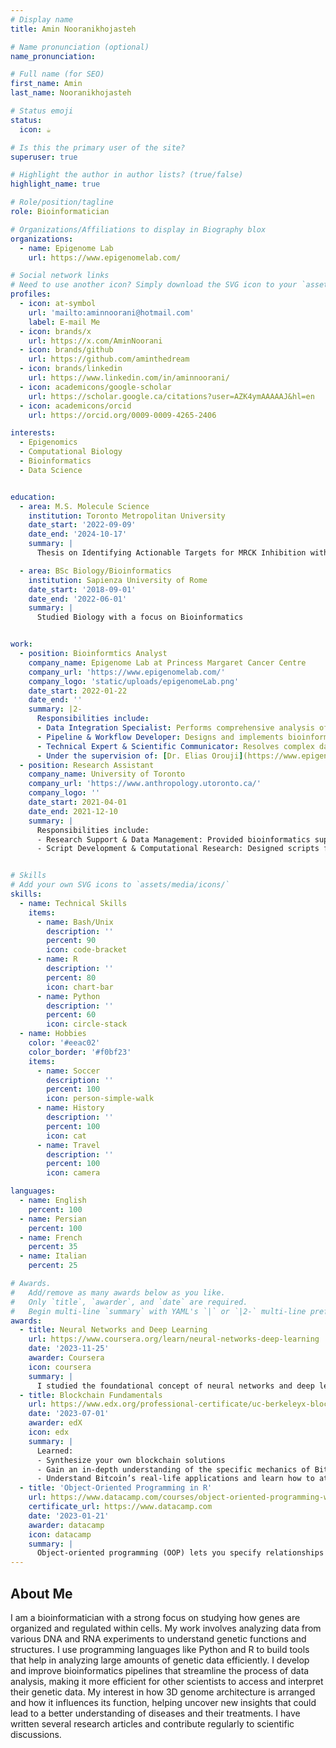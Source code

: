 ```yaml
---
# Display name
title: Amin Nooranikhojasteh

# Name pronunciation (optional)
name_pronunciation: 

# Full name (for SEO)
first_name: Amin
last_name: Nooranikhojasteh

# Status emoji
status:
  icon: ☕️

# Is this the primary user of the site?
superuser: true

# Highlight the author in author lists? (true/false)
highlight_name: true

# Role/position/tagline
role: Bioinformatician

# Organizations/Affiliations to display in Biography blox
organizations:
  - name: Epigenome Lab
    url: https://www.epigenomelab.com/

# Social network links
# Need to use another icon? Simply download the SVG icon to your `assets/media/icons/` folder.
profiles:
  - icon: at-symbol
    url: 'mailto:aminnoorani@hotmail.com'
    label: E-mail Me
  - icon: brands/x
    url: https://x.com/AminNoorani
  - icon: brands/github
    url: https://github.com/aminthedream
  - icon: brands/linkedin
    url: https://www.linkedin.com/in/aminnoorani/
  - icon: academicons/google-scholar
    url: https://scholar.google.ca/citations?user=AZK4ymAAAAAJ&hl=en
  - icon: academicons/orcid
    url: https://orcid.org/0009-0009-4265-2406

interests:
  - Epigenomics
  - Computational Biology
  - Bioinformatics
  - Data Science


education:
  - area: M.S. Molecule Science
    institution: Toronto Metropolitan University
    date_start: '2022-09-09'
    date_end: '2024-10-17'
    summary: |
      Thesis on Identifying Actionable Targets for MRCK Inhibition with BDP9066 for Ovarian Cancer. Supervised by [Dr. Michael Olson](https://www.olsonlab.ca/). 

  - area: BSc Biology/Bioinformatics
    institution: Sapienza University of Rome
    date_start: '2018-09-01'
    date_end: '2022-06-01'
    summary: |
      Studied Biology with a focus on Bioinformatics


work:
  - position: Bioinformtics Analyst
    company_name: Epigenome Lab at Princess Margaret Cancer Centre
    company_url: 'https://www.epigenomelab.com/'
    company_logo: 'static/uploads/epigenomeLab.png'
    date_start: 2022-01-22
    date_end: ''
    summary: |2-
      Responsibilities include:
      - Data Integration Specialist: Performs comprehensive analysis of NGS data at single-cell and bulk levels, integrating machine learning approaches with modalities such as methylation, multiome, and Hi-C.
      - Pipeline & Workflow Developer: Designs and implements bioinformatics workflows, transforming raw data into actionable insights and visualizations, leveraging high-performance computing and machine learning models.
      - Technical Expert & Scientific Communicator: Resolves complex data challenges, keeps current with the latest tools and techniques, and leads research publications, translating scientific findings into impactful contributions.
      - Under the supervision of: [Dr. Elias Orouji](https://www.epigenomelab.com/)
  - position: Research Assistant
    company_name: University of Toronto
    company_url: 'https://www.anthropology.utoronto.ca/'
    company_logo: ''
    date_start: 2021-04-01
    date_end: 2021-12-10
    summary: |
      Responsibilities include:
      - Research Support & Data Management: Provided bioinformatics support for anthropological research, including data collection, cleaning, and management from diverse sources, while contributing to multiple genomic projects.
      - Script Development & Computational Research: Designed scripts for large-scale genomic data mining, conducted research using HPC systems and cloud platforms, and regularly reported progress to supervisors.


# Skills
# Add your own SVG icons to `assets/media/icons/`
skills:
  - name: Technical Skills
    items:
      - name: Bash/Unix
        description: ''
        percent: 90
        icon: code-bracket
      - name: R
        description: ''
        percent: 80
        icon: chart-bar
      - name: Python
        description: ''
        percent: 60
        icon: circle-stack
  - name: Hobbies
    color: '#eeac02'
    color_border: '#f0bf23'
    items:
      - name: Soccer
        description: ''
        percent: 100
        icon: person-simple-walk
      - name: History
        description: ''
        percent: 100
        icon: cat
      - name: Travel
        description: ''
        percent: 100
        icon: camera

languages:
  - name: English
    percent: 100
  - name: Persian
    percent: 100
  - name: French
    percent: 35
  - name: Italian
    percent: 25

# Awards.
#   Add/remove as many awards below as you like.
#   Only `title`, `awarder`, and `date` are required.
#   Begin multi-line `summary` with YAML's `|` or `|2-` multi-line prefix and indent 2 spaces below.
awards:
  - title: Neural Networks and Deep Learning
    url: https://www.coursera.org/learn/neural-networks-deep-learning
    date: '2023-11-25'
    awarder: Coursera
    icon: coursera
    summary: |
      I studied the foundational concept of neural networks and deep learning. By the end, I was familiar with the significant technological trends driving the rise of deep learning; build, train, and apply fully connected deep neural networks; implement efficient (vectorized) neural networks; identify key parameters in a neural network’s architecture; and apply deep learning to your own applications.
  - title: Blockchain Fundamentals
    url: https://www.edx.org/professional-certificate/uc-berkeleyx-blockchain-fundamentals
    date: '2023-07-01'
    awarder: edX
    icon: edx
    summary: |
      Learned:
      - Synthesize your own blockchain solutions
      - Gain an in-depth understanding of the specific mechanics of Bitcoin
      - Understand Bitcoin’s real-life applications and learn how to attack and destroy Bitcoin, Ethereum, smart contracts and Dapps, and alternatives to Bitcoin’s Proof-of-Work consensus algorithm
  - title: 'Object-Oriented Programming in R'
    url: https://www.datacamp.com/courses/object-oriented-programming-with-s3-and-r6-in-r
    certificate_url: https://www.datacamp.com
    date: '2023-01-21'
    awarder: datacamp
    icon: datacamp
    summary: |
      Object-oriented programming (OOP) lets you specify relationships between functions and the objects that they can act on, helping you manage complexity in your code. This is an intermediate level course, providing an introduction to OOP, using the S3 and R6 systems. S3 is a great day-to-day R programming tool that simplifies some of the functions that you write. R6 is especially useful for industry-specific analyses, working with web APIs, and building GUIs.
---
```


## About Me

I am a bioinformatician with a strong focus on studying how genes are organized and regulated within cells. My work involves analyzing data from various DNA and RNA experiments to understand genetic functions and structures. I use programming languages like Python and R to build tools that help in analyzing large amounts of genetic data efficiently. I develop and improve bioinformatics pipelines that streamline the process of data analysis, making it more efficient for other scientists to access and interpret their genetic data. My interest in how 3D genome architecture is arranged and how it influences its function, helping uncover new insights that could lead to a better understanding of diseases and their treatments. I have written several research articles and contribute regularly to scientific discussions.
